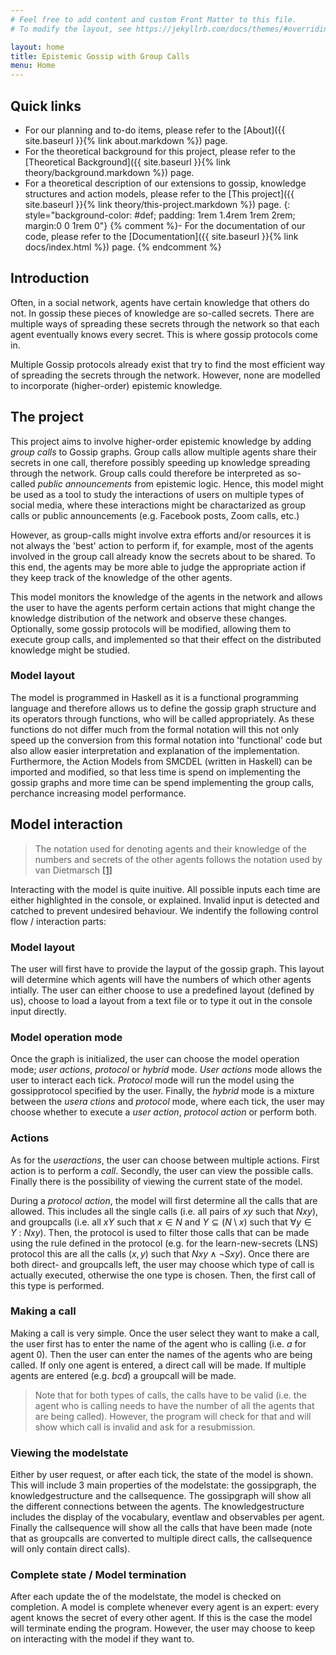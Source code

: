 ```yaml
---
# Feel free to add content and custom Front Matter to this file.
# To modify the layout, see https://jekyllrb.com/docs/themes/#overriding-theme-defaults

layout: home
title: Epistemic Gossip with Group Calls
menu: Home
---
```


## Quick links

- For our planning and to-do items, please refer to the [About]({{ site.baseurl }}{% link about.markdown %}) page.
- For the theoretical background for this project, please refer to the [Theoretical Background]({{ site.baseurl }}{% link theory/background.markdown %}) page.
- For a theoretical description of our extensions to gossip, knowledge structures and action models, please refer to the [This project]({{ site.baseurl }}{% link theory/this-project.markdown %}) page.
{: style="background-color: #def; padding: 1rem 1.4rem 1rem 2rem; margin:0 0 1rem 0"}
{% comment %}- For the documentation of our code, please refer to the [Documentation]({{ site.baseurl }}{% link docs/index.html %}) page. {% endcomment %}


## Introduction

Often, in a social network, agents have certain knowledge that others do not. In gossip these pieces of knowledge are so-called secrets. There are multiple ways of spreading these secrets through the network so that each agent eventually knows every secret. This is where gossip protocols come in.

Multiple Gossip protocols already exist that try to find the most efficient way of spreading the secrets through the network. However, none are modelled to incorporate (higher-order) epistemic knowledge.

## The project

This project aims to involve higher-order epistemic knowledge by adding _group calls_ to Gossip graphs. Group calls allow multiple agents share their secrets in one call, therefore possibly speeding up knowledge spreading through the network. Group calls could therefore be interpreted as so-called _public announcements_ from epistemic logic. Hence, this model might be used as a tool to study the interactions of users on multiple types of social media, where these interactions might be charactarized as group calls or public announcements (e.g. Facebook posts, Zoom calls, etc.)

However, as group-calls might involve extra efforts and/or resources it is not always the 'best' action to perform if, for example, most of the agents involved in the group call already know the secrets about to be shared. To this end, the agents may be more able to judge the appropriate action if they keep track of the knowledge of the other agents.

This model monitors the knowledge of the agents in the network and allows the user to have the agents perform certain actions that might change the knowledge distribution of the network and observe these changes. Optionally, some gossip protocols will be modified, allowing them to execute group calls, and implemented so that their effect on the distributed knowledge might be studied.

### Model layout

The model is programmed in Haskell as it is a functional programming language and therefore allows us to define the gossip graph structure and its operators through functions, who will be called appropriately. As these functions do not differ much from the formal notation will this not only speed up the conversion from this formal notation into 'functional' code but also allow easier interpretation and explanation of the implementation. Furthermore,  the Action Models from SMCDEL (written in Haskell) can be imported and modified, so that less time is spend on implementing the gossip graphs and more time can be spend implementing the group calls, perchance increasing model performance.

## Model interaction
> The notation used for denoting agents and their knowledge of the numbers and secrets of the other agents follows the notation used by van Dietmarsch [[1]](https://doi.org/10/f9p6c3)

Interacting with the model is quite inuitive. All possible inputs each time are either highlighted in the console, or explained. Invalid input is detected and catched to prevent undesired behaviour. We indentify the following control flow / interaction parts:

### Model layout
The user will first have to provide the layput of the gossip graph. This layout will determine which agents will have the numbers of which other agents intially. The user can either choose to use a predefined layout (defined by us), choose to load a layout from a text file or to type it out in the console input directly.

### Model operation mode
Once the graph is initialized, the user can choose the model operation mode; *user actions*, *protocol* or *hybrid* mode. *User actions* mode allows the user to interact each tick. *Protocol* mode will run the model using the gossipprotocol specified by the user. Finally, the *hybrid* mode is a mixture between the *usera ctions* and *protocol* mode, where each tick, the user may choose whether to execute a *user action*, *protocol action* or perform both.

### Actions
As for the *useractions*, the user can choose between multiple actions. First action is to perform a *call*. Secondly, the user can view the possible calls. Finally there is the possibility of viewing the current state of the model.

During a *protocol action*, the model will first determine all the calls that are allowed. This includes all the single calls (i.e. all pairs of $xy$ such that $Nxy$), and groupcalls (i.e. all $xY$ such that $x\in N$ and $Y\subseteq (N\setminus x)$ such that $\forall y\in Y\ :\ Nxy$). Then, the protocol is used to filter those calls that can be made using the rule defined in the protocol (e.g. for the learn-new-secrets (LNS) protocol this are all the calls $(x,y)$ such that $Nxy\wedge\neg Sxy$). Once there are both direct- and groupcalls left, the user may choose which type of call is actually executed, otherwise the one type is chosen. Then, the first call of this type is performed. 

### Making a call
Making a call is very simple. Once the user select they want to make a call, the user first has to enter the name of the agent who is calling (i.e. *a* for agent 0). Then the user can enter the names of the agents who are being called. If only one agent is entered, a direct call will be made. If multiple agents are entered (e.g. *bcd*) a groupcall will be made.

> Note that for both types of calls, the calls have to be valid (i.e. the agent who is calling needs to have the number of all the agents that are being called). However, the program will check for that and will show which call is invalid and ask for a resubmission.

### Viewing the modelstate
Either by user request, or after each tick, the state of the model is shown. This will include 3 main properties of the modelstate: the gossipgraph, the knowledgestructure and the callsequence. The gossipgraph will show all the different connections between the agents. The knowledgestructure includes the display of the vocabulary, eventlaw and observables per agent. Finally the callsequence will show all the calls that have been made (note that as groupcalls are converted to multiple direct calls, the callsequence will only contain direct calls).

### Complete state / Model termination
After each update the of the modelstate, the model is checked on completion. A model is complete whenever every agent is an expert: every agent knows the secret of every other agent. If this is the case the model will terminate ending the program. However, the user may choose to keep on interacting with the model if they want to.
